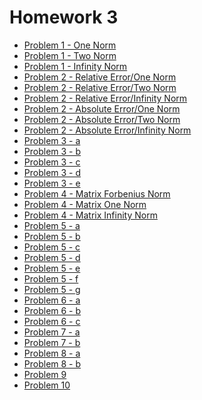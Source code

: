 # Homework 3

* [Problem 1 - One Norm](../SoftwareManual/basic/onorm.md)
* [Problem 1 - Two Norm](../SoftwareManual/basic/tnorm.md)
* [Problem 1 - Infinity Norm](../SoftwareManual/basic/inorm.md)
* [Problem 2 - Relative Error/One Norm](../SoftwareManual/basic/relonorm.md)
* [Problem 2 - Relative Error/Two Norm](../SoftwareManual/basic/reltnorm.md)
* [Problem 2 - Relative Error/Infinity Norm](../SoftwareManual/basic/relinorm.md)
* [Problem 2 - Absolute Error/One Norm](../SoftwareManual/basic/absonorm.md)
* [Problem 2 - Absolute Error/Two Norm](../SoftwareManual/basic/abstnorm.md)
* [Problem 2 - Absolute Error/Infinity Norm](../SoftwareManual/basic/absinorm.md)
* [Problem 3 - a](../SoftwareManual/matrix/vectoraddition.md)
* [Problem 3 - b](../SoftwareManual/matrix/vectorsubtraction.md)
* [Problem 3 - c](../SoftwareManual/matrix/scalarvector.md)
* [Problem 3 - d](../SoftwareManual/matrix/dotproduct.md)
* [Problem 3 - e](../SoftwareManual/matrix/crossproduct.md)
* [Problem 4 - Matrix Forbenius Norm](../SoftwareManual/basic/frobenius.md)
* [Problem 4 - Matrix One Norm](../SoftwareManual/basic/matrixonorm.md)
* [Problem 4 - Matrix Infinity Norm](../SoftwareManual/basic/matrixinorm.md)
* [Problem 5 - a](../SoftwareManual/matrix/matrixaddition.md)
* [Problem 5 - b](../SoftwareManual/matrix/matrixsubtraction.md)
* [Problem 5 - c](../SoftwareManual/matrix/matrixtranspose.md)
* [Problem 5 - d](../SoftwareManual/matrix/matrixtrace.md)
* [Problem 5 - e](../SoftwareManual/matrix/scalarmatrix.md)
* [Problem 5 - f](../SoftwareManual/matrix/matrixmultvec.md)
* [Problem 5 - g](../SoftwareManual/matrix/matrixmultiplication.md)
* [Problem 6 - a](../SoftwareManual/matrix/outerproduction.md)
* [Problem 6 - b](../SoftwareManual/matrix/kronecker.md)
* [Problem 6 - c](../SoftwareManual/matrix/determinant.md)
* [Problem 7 - a]()
* [Problem 7 - b]()
* [Problem 8 - a](../SoftwareManual/matrix/dotproduct.md)
* [Problem 8 - b](../SoftwareManual/matrix/crossproduct.md)
* [Problem 9]()
* [Problem 10]()
